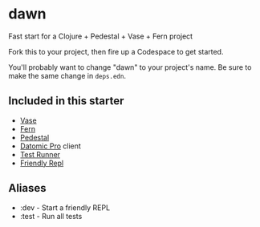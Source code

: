 # dawn

Fast start for a Clojure + Pedestal + Vase + Fern project

Fork this to your project, then fire up a Codespace to get started.

You'll probably want to change "dawn" to your project's name. Be sure to make the same change in `deps.edn`.

## Included in this starter

- [Vase](https://github.com/cognitect-labs/vase)
- [Fern](https://github.com/cognitect-labs/fern)
- [Pedestal](https://github.com/pedestal/)
- [Datomic Pro](https://www.datomic.com) client
- [Test Runner](https://github.com/cognitect-labs/test-runner)
- [Friendly Repl](https://gitlab.com/mtnygard/frenpl)

## Aliases

- :dev - Start a friendly REPL
- :test - Run all tests